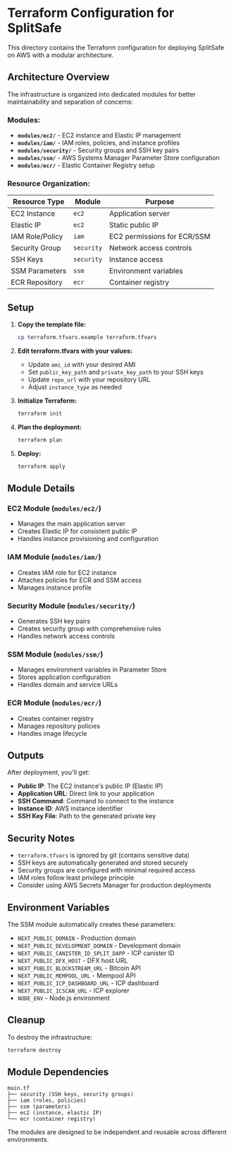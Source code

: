 # Terraform Configuration for SplitSafe

This directory contains the Terraform configuration for deploying SplitSafe on AWS with a modular architecture.

## Architecture Overview

The infrastructure is organized into dedicated modules for better maintainability and separation of concerns:

### **Modules:**

- **`modules/ec2/`** - EC2 instance and Elastic IP management
- **`modules/iam/`** - IAM roles, policies, and instance profiles
- **`modules/security/`** - Security groups and SSH key pairs
- **`modules/ssm/`** - AWS Systems Manager Parameter Store configuration
- **`modules/ecr/`** - Elastic Container Registry setup

### **Resource Organization:**

| Resource Type | Module | Purpose |
|---------------|--------|---------|
| EC2 Instance | `ec2` | Application server |
| Elastic IP | `ec2` | Static public IP |
| IAM Role/Policy | `iam` | EC2 permissions for ECR/SSM |
| Security Group | `security` | Network access controls |
| SSH Keys | `security` | Instance access |
| SSM Parameters | `ssm` | Environment variables |
| ECR Repository | `ecr` | Container registry |

## Setup

1. **Copy the template file:**
   ```bash
   cp terraform.tfvars.example terraform.tfvars
   ```

2. **Edit terraform.tfvars with your values:**
   - Update `ami_id` with your desired AMI
   - Set `public_key_path` and `private_key_path` to your SSH keys
   - Update `repo_url` with your repository URL
   - Adjust `instance_type` as needed

3. **Initialize Terraform:**
   ```bash
   terraform init
   ```

4. **Plan the deployment:**
   ```bash
   terraform plan
   ```

5. **Deploy:**
   ```bash
   terraform apply
   ```

## Module Details

### EC2 Module (`modules/ec2/`)
- Manages the main application server
- Creates Elastic IP for consistent public IP
- Handles instance provisioning and configuration

### IAM Module (`modules/iam/`)
- Creates IAM role for EC2 instance
- Attaches policies for ECR and SSM access
- Manages instance profile

### Security Module (`modules/security/`)
- Generates SSH key pairs
- Creates security group with comprehensive rules
- Handles network access controls

### SSM Module (`modules/ssm/`)
- Manages environment variables in Parameter Store
- Stores application configuration
- Handles domain and service URLs

### ECR Module (`modules/ecr/`)
- Creates container registry
- Manages repository policies
- Handles image lifecycle

## Outputs

After deployment, you'll get:
- **Public IP**: The EC2 instance's public IP (Elastic IP)
- **Application URL**: Direct link to your application
- **SSH Command**: Command to connect to the instance
- **Instance ID**: AWS instance identifier
- **SSH Key File**: Path to the generated private key

## Security Notes

- `terraform.tfvars` is ignored by git (contains sensitive data)
- SSH keys are automatically generated and stored securely
- Security groups are configured with minimal required access
- IAM roles follow least privilege principle
- Consider using AWS Secrets Manager for production deployments

## Environment Variables

The SSM module automatically creates these parameters:
- `NEXT_PUBLIC_DOMAIN` - Production domain
- `NEXT_PUBLIC_DEVELOPMENT_DOMAIN` - Development domain
- `NEXT_PUBLIC_CANISTER_ID_SPLIT_DAPP` - ICP canister ID
- `NEXT_PUBLIC_DFX_HOST` - DFX host URL
- `NEXT_PUBLIC_BLOCKSTREAM_URL` - Bitcoin API
- `NEXT_PUBLIC_MEMPOOL_URL` - Mempool API
- `NEXT_PUBLIC_ICP_DASHBOARD_URL` - ICP dashboard
- `NEXT_PUBLIC_ICSCAN_URL` - ICP explorer
- `NODE_ENV` - Node.js environment

## Cleanup

To destroy the infrastructure:
```bash
terraform destroy
```

## Module Dependencies

```
main.tf
├── security (SSH keys, security groups)
├── iam (roles, policies)
├── ssm (parameters)
├── ec2 (instance, elastic IP)
└── ecr (container registry)
```

The modules are designed to be independent and reusable across different environments.
